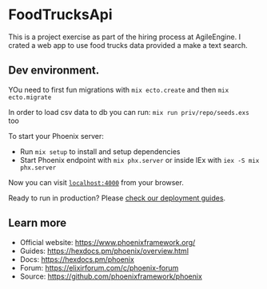 # FoodTrucksApi

This is a project exercise as part of the hiring process at AgileEngine. I crated a web app to use food trucks data provided a make a text search.


## Dev environment.

YOu need to first fun migrations with `mix ecto.create` and then `mix ecto.migrate`

In order to load csv data to db  you can  run: `mix run priv/repo/seeds.exs` too

To start your Phoenix server:

  * Run `mix setup` to install and setup dependencies
  * Start Phoenix endpoint with `mix phx.server` or inside IEx with `iex -S mix phx.server`

Now you can visit [`localhost:4000`](http://localhost:4000) from your browser.

Ready to run in production? Please [check our deployment guides](https://hexdocs.pm/phoenix/deployment.html).

## Learn more

  * Official website: https://www.phoenixframework.org/
  * Guides: https://hexdocs.pm/phoenix/overview.html
  * Docs: https://hexdocs.pm/phoenix
  * Forum: https://elixirforum.com/c/phoenix-forum
  * Source: https://github.com/phoenixframework/phoenix
